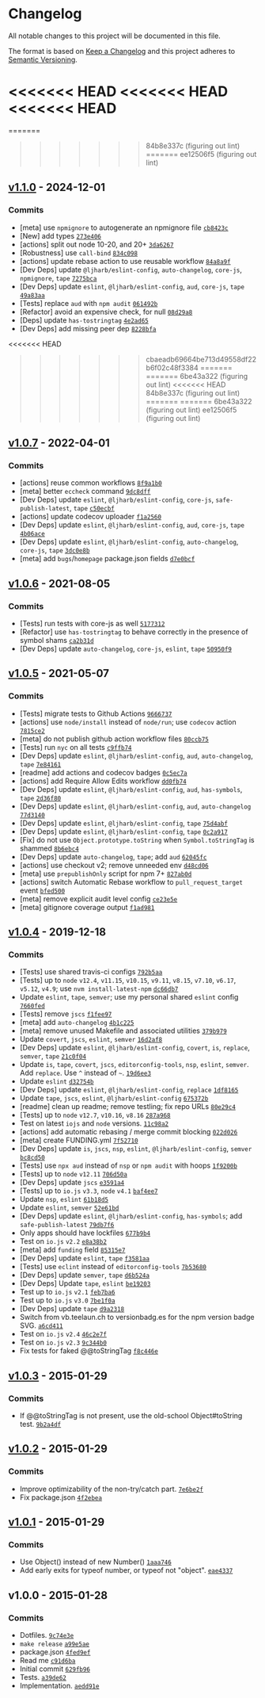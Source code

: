 # Changelog

All notable changes to this project will be documented in this file.

The format is based on [Keep a Changelog](https://keepachangelog.com/en/1.0.0/)
and this project adheres to [Semantic Versioning](https://semver.org/spec/v2.0.0.html).

<<<<<<< HEAD
<<<<<<< HEAD
<<<<<<< HEAD
=======
=======
>>>>>>> 84b8e337c (figuring out lint)
=======
>>>>>>> ee12506f5 (figuring out lint)
## [v1.1.0](https://github.com/inspect-js/is-number-object/compare/v1.0.7...v1.1.0) - 2024-12-01

### Commits

- [meta] use `npmignore` to autogenerate an npmignore file [`cb8423c`](https://github.com/inspect-js/is-number-object/commit/cb8423cd42bded7c9321e785a97c5305c2706b02)
- [New] add types [`273e406`](https://github.com/inspect-js/is-number-object/commit/273e4063e786210ce135237f1232630eecc22a88)
- [actions] split out node 10-20, and 20+ [`3da6267`](https://github.com/inspect-js/is-number-object/commit/3da6267437bbc8d8322abc231f6fbcdbdce1b9b4)
- [Robustness] use `call-bind` [`834c098`](https://github.com/inspect-js/is-number-object/commit/834c09801d923ddf638585a94020b7c3b3cec3dc)
- [actions] update rebase action to use reusable workflow [`84a8a9f`](https://github.com/inspect-js/is-number-object/commit/84a8a9f61b1e098cba7d2603d98c06fc96b60d60)
- [Dev Deps] update `@ljharb/eslint-config`, `auto-changelog`, `core-js`, `npmignore`, `tape` [`7275bca`](https://github.com/inspect-js/is-number-object/commit/7275bcad3910fe3073ca960fdb8018904f4eb5a0)
- [Dev Deps] update `eslint`, `@ljharb/eslint-config`, `aud`, `core-js`, `tape` [`49a83aa`](https://github.com/inspect-js/is-number-object/commit/49a83aa830081afcbeae32adcd853f19202acc89)
- [Tests] replace `aud` with `npm audit` [`061492b`](https://github.com/inspect-js/is-number-object/commit/061492b782012e0d58714bdf8a1423910d6ea49a)
- [Refactor] avoid an expensive check, for null [`08d29a8`](https://github.com/inspect-js/is-number-object/commit/08d29a8442f5340eedc3817eddd8d1f4bfd02be2)
- [Deps] update `has-tostringtag` [`4e2ad65`](https://github.com/inspect-js/is-number-object/commit/4e2ad656b23fcfdc3fe8979c7865f501f49c4704)
- [Dev Deps] add missing peer dep [`8228bfa`](https://github.com/inspect-js/is-number-object/commit/8228bfa94317d0cd5a5e880991cb3c0f0c5e119b)

<<<<<<< HEAD
>>>>>>> cbaeadb69664be713d49558df22b6f02c48f3384
=======
=======
>>>>>>> 6be43a322 (figuring out lint)
<<<<<<< HEAD
>>>>>>> 84b8e337c (figuring out lint)
=======
=======
>>>>>>> 6be43a322 (figuring out lint)
>>>>>>> ee12506f5 (figuring out lint)
## [v1.0.7](https://github.com/inspect-js/is-number-object/compare/v1.0.6...v1.0.7) - 2022-04-01

### Commits

- [actions] reuse common workflows [`8f9a1b0`](https://github.com/inspect-js/is-number-object/commit/8f9a1b040a435a5c5d12150952d0e6f96d4f713a)
- [meta] better `eccheck` command [`9dc8dff`](https://github.com/inspect-js/is-number-object/commit/9dc8dff273e4d0b954fd4f2a2eacc849d321b646)
- [Dev Deps] update `eslint`, `@ljharb/eslint-config`, `core-js`, `safe-publish-latest`, `tape` [`c50ecbf`](https://github.com/inspect-js/is-number-object/commit/c50ecbfc7577c69324fca4d2b40dd354c5156be9)
- [actions] update codecov uploader [`f1a2560`](https://github.com/inspect-js/is-number-object/commit/f1a2560d4a996abea90f7a792069a35359869b67)
- [Dev Deps] update `eslint`, `@ljharb/eslint-config`, `aud`, `core-js`, `tape` [`4b06ace`](https://github.com/inspect-js/is-number-object/commit/4b06aceeba2ebf0887af020aa89caad8950e5f47)
- [Dev Deps] update `eslint`, `@ljharb/eslint-config`, `auto-changelog`, `core-js`, `tape` [`3dc0e8b`](https://github.com/inspect-js/is-number-object/commit/3dc0e8b0fcc96a9bc9936e9a62a523fe67bafca5)
- [meta] add `bugs`/`homepage` package.json fields [`d7e0bcf`](https://github.com/inspect-js/is-number-object/commit/d7e0bcf1fe1b4a48d6500266c8b4058c854fecba)

## [v1.0.6](https://github.com/inspect-js/is-number-object/compare/v1.0.5...v1.0.6) - 2021-08-05

### Commits

- [Tests] run tests with core-js as well [`5177312`](https://github.com/inspect-js/is-number-object/commit/51773120b18e27bfe8a3bd228ef2e21f5802f338)
- [Refactor] use `has-tostringtag` to behave correctly in the presence of symbol shams [`ca2b31d`](https://github.com/inspect-js/is-number-object/commit/ca2b31d81c5d7d9b11e812dee58cd627a6d634e2)
- [Dev Deps] update `auto-changelog`, `core-js`, `eslint`, `tape` [`50950f9`](https://github.com/inspect-js/is-number-object/commit/50950f962a4b1188c478f6034194d7eb4314c884)

## [v1.0.5](https://github.com/inspect-js/is-number-object/compare/v1.0.4...v1.0.5) - 2021-05-07

### Commits

- [Tests] migrate tests to Github Actions [`9666737`](https://github.com/inspect-js/is-number-object/commit/96667372f8e36f70516218f86318f957f8c175ad)
- [actions] use `node/install` instead of `node/run`; use `codecov` action [`7815ce2`](https://github.com/inspect-js/is-number-object/commit/7815ce21cb5662c2d1651b3ec302f186aa8a016b)
- [meta] do not publish github action workflow files [`80ccb75`](https://github.com/inspect-js/is-number-object/commit/80ccb7509f91732675b018cc1a636d649a92889e)
- [Tests] run `nyc` on all tests [`c9ffb74`](https://github.com/inspect-js/is-number-object/commit/c9ffb74443690ef22f9aa7dd35855fd1e3be5184)
- [Dev Deps] update `eslint`, `@ljharb/eslint-config`, `aud`, `auto-changelog`, `tape` [`7e84161`](https://github.com/inspect-js/is-number-object/commit/7e84161d089c87ef42e3639ac1889642624ebd28)
- [readme] add actions and codecov badges [`0c5ec7a`](https://github.com/inspect-js/is-number-object/commit/0c5ec7aa87dac27bdcda2365124c3aa0ccf9c278)
- [actions] add Require Allow Edits workflow [`dd0fb74`](https://github.com/inspect-js/is-number-object/commit/dd0fb74b2ecb630ea7778a6f06dcc017323a3c1d)
- [Dev Deps] update `eslint`, `@ljharb/eslint-config`, `aud`, `has-symbols`, `tape` [`2d36f80`](https://github.com/inspect-js/is-number-object/commit/2d36f809a7b9896958b0b0f3b69be0067caedb45)
- [Dev Deps] update `eslint`, `@ljharb/eslint-config`, `aud`, `auto-changelog` [`77d3140`](https://github.com/inspect-js/is-number-object/commit/77d3140557d483e467ce070b21bf384e9a7562d5)
- [Dev Deps] update `eslint`, `@ljharb/eslint-config`, `tape` [`75d4abf`](https://github.com/inspect-js/is-number-object/commit/75d4abf34168e69d73f621c696a16179ddc0873c)
- [Dev Deps] update `eslint`, `@ljharb/eslint-config`, `tape` [`0c2a917`](https://github.com/inspect-js/is-number-object/commit/0c2a917e4802b102888759fad912bd9faa5587f7)
- [Fix] do not use `Object.prototype.toString` when `Symbol.toStringTag` is shammed [`8b6ebc4`](https://github.com/inspect-js/is-number-object/commit/8b6ebc489db14a0c369214e081413f326fc0d598)
- [Dev Deps] update `auto-changelog`, `tape`; add `aud` [`62045fc`](https://github.com/inspect-js/is-number-object/commit/62045fcaddb9e4d3ef81068e99d07d21cd62023b)
- [actions] use checkout v2; remove unneeded env [`d48cd06`](https://github.com/inspect-js/is-number-object/commit/d48cd06720ea71f278a6d35c6f0a8ec04242a58f)
- [meta] use `prepublishOnly` script for npm 7+ [`827ab0d`](https://github.com/inspect-js/is-number-object/commit/827ab0d52d25f46d232ae7442ece270dec2de1df)
- [actions] switch Automatic Rebase workflow to `pull_request_target` event [`bfed500`](https://github.com/inspect-js/is-number-object/commit/bfed500e6cc3cd3b9e7ffea78429c59857035791)
- [meta] remove explicit audit level config [`ce23e5e`](https://github.com/inspect-js/is-number-object/commit/ce23e5e49fbebe190267d8c99ddfd880a963b7ee)
- [meta] gitignore coverage output [`f1ad981`](https://github.com/inspect-js/is-number-object/commit/f1ad98106549c1c88322d8cb206068ea4c5bd424)

## [v1.0.4](https://github.com/inspect-js/is-number-object/compare/v1.0.3...v1.0.4) - 2019-12-18

### Commits

- [Tests] use shared travis-ci configs [`792b5aa`](https://github.com/inspect-js/is-number-object/commit/792b5aa5e7313ddf5507f7283bb7d5d5c646b11b)
- [Tests] up to `node` `v12.4`, `v11.15`, `v10.15`, `v9.11`, `v8.15`, `v7.10`, `v6.17`, `v5.12`, `v4.9`; use `nvm install-latest-npm` [`dc66db7`](https://github.com/inspect-js/is-number-object/commit/dc66db7dd1eca0263f6602597eb40601519e912e)
- Update `eslint`, `tape`, `semver`; use my personal shared `eslint` config [`7660fed`](https://github.com/inspect-js/is-number-object/commit/7660fed03a7060eb5c91e74b9a17303d4fac1056)
- [Tests] remove `jscs` [`f1fee97`](https://github.com/inspect-js/is-number-object/commit/f1fee97423478bcc653c844fadda55138d9b9a54)
- [meta] add `auto-changelog` [`4b1c225`](https://github.com/inspect-js/is-number-object/commit/4b1c2253770eb18761a1e8b157772028d6f742c4)
- [meta] remove unused Makefile and associated utilities [`379b979`](https://github.com/inspect-js/is-number-object/commit/379b9793d9c61d7889e53bd9de9578dca9964ebc)
- Update `covert`, `jscs`, `eslint`, `semver` [`16d2af8`](https://github.com/inspect-js/is-number-object/commit/16d2af82a6c93aee614f7a4b2c468411c743e95f)
- [Dev Deps] update `eslint`, `@ljharb/eslint-config`, `covert`, `is`, `replace`, `semver`, `tape` [`21c0f04`](https://github.com/inspect-js/is-number-object/commit/21c0f0431984b87443c6acb9f003368feb7b4368)
- Update `is`, `tape`, `covert`, `jscs`, `editorconfig-tools`, `nsp`, `eslint`, `semver`. Add `replace`. Use `^` instead of `~`. [`19d6ee3`](https://github.com/inspect-js/is-number-object/commit/19d6ee3a3d4a87764d57316804fd8b882ba5197c)
- Update `eslint` [`d32754b`](https://github.com/inspect-js/is-number-object/commit/d32754bcca0033e01eba531c4353d1239e992203)
- [Dev Deps] update `eslint`, `@ljharb/eslint-config`, `replace` [`1df8165`](https://github.com/inspect-js/is-number-object/commit/1df8165dd63d9f2f78ccb78e905d0a6b3e302884)
- Update `tape`, `jscs`, `eslint`, `@ljharb/eslint-config` [`675372b`](https://github.com/inspect-js/is-number-object/commit/675372b115fb20b5034f40bcbb5560c6c0512746)
- [readme] clean up readme; remove testling; fix repo URLs [`80e29c4`](https://github.com/inspect-js/is-number-object/commit/80e29c4d6d0811fc361e95ee83b81280bf3ae3f5)
- [Tests] up to `node` `v12.7`, `v10.16`, `v8.16` [`287a968`](https://github.com/inspect-js/is-number-object/commit/287a9687b1fc3d091ec231c06f19a19ff7b0e8f6)
- Test on latest `iojs` and `node` versions. [`11c98a2`](https://github.com/inspect-js/is-number-object/commit/11c98a23b232cb21c7daab797fd63875c2970681)
- [actions] add automatic rebasing / merge commit blocking [`022d026`](https://github.com/inspect-js/is-number-object/commit/022d026129df445f239ba2ecd8d47a2786242d75)
- [meta] create FUNDING.yml [`7f52710`](https://github.com/inspect-js/is-number-object/commit/7f527107168aad7108b7c262d295dcf44e03214d)
- [Dev Deps] update `is`, `jscs`, `nsp`, `eslint`, `@ljharb/eslint-config`, `semver` [`bc8cd50`](https://github.com/inspect-js/is-number-object/commit/bc8cd508fe4440168f9b049be3ddf93c56c06c49)
- [Tests] use `npx aud` instead of `nsp` or `npm audit` with hoops [`1f9200b`](https://github.com/inspect-js/is-number-object/commit/1f9200b7c56840dc23eeeca5d0ee4f64a0446e08)
- [Tests] up to `node` `v12.11` [`706d50a`](https://github.com/inspect-js/is-number-object/commit/706d50a779b90feb3f4d2ae88d8189d19b913073)
- [Dev Deps] update `jscs` [`e3591a4`](https://github.com/inspect-js/is-number-object/commit/e3591a445b1af25d46632eafea51efa07b4eb6dc)
- [Tests] up to `io.js` `v3.3`, `node` `v4.1` [`baf4ee7`](https://github.com/inspect-js/is-number-object/commit/baf4ee749fb65ec12e9cab102e77aa0e14312109)
- Update `nsp`, `eslint` [`61b18d5`](https://github.com/inspect-js/is-number-object/commit/61b18d5b44542fddf4950534d506b20d8c8b1f44)
- Update `eslint`, `semver` [`52e61bd`](https://github.com/inspect-js/is-number-object/commit/52e61bd4334c0a1afacd147fd0bc1e2c1be10df5)
- [Dev Deps] update `eslint`, `@ljharb/eslint-config`, `has-symbols`; add `safe-publish-latest` [`79db7f6`](https://github.com/inspect-js/is-number-object/commit/79db7f610d2bcf5f0d6e8ca834f7402504101072)
- Only apps should have lockfiles [`677b9b4`](https://github.com/inspect-js/is-number-object/commit/677b9b4fb6ad9d7b984cb0f89c8b5a6df143b29a)
- Test on `io.js` `v2.2` [`e8a38b2`](https://github.com/inspect-js/is-number-object/commit/e8a38b2fe73b841b0ed55d9f60573d460a4f2a62)
- [meta] add `funding` field [`85315e7`](https://github.com/inspect-js/is-number-object/commit/85315e75c119a2aef70a766f2ddc1079b64d006b)
- [Dev Deps] update `eslint`, `tape` [`f3581aa`](https://github.com/inspect-js/is-number-object/commit/f3581aaea310546f6ee4612990468d39f058d320)
- [Tests] use `eclint` instead of `editorconfig-tools` [`7b53680`](https://github.com/inspect-js/is-number-object/commit/7b5368071000eb1c715aeeee5ff47ffdbee9fe5c)
- [Dev Deps] update `semver`, `tape` [`d6b524a`](https://github.com/inspect-js/is-number-object/commit/d6b524ac2e8c0240c436cbe8828671e383d51fd5)
- [Dev Deps] Update `tape`, `eslint` [`be19203`](https://github.com/inspect-js/is-number-object/commit/be19203dee0aa70ff8f09823bf880a38b824e1ed)
- Test up to `io.js` `v2.1` [`feb7ba6`](https://github.com/inspect-js/is-number-object/commit/feb7ba63a0816f1d36419ce240f96e9b4e4c90ba)
- Test up to `io.js` `v3.0` [`7be1f0a`](https://github.com/inspect-js/is-number-object/commit/7be1f0a25dc59b6606be9ee1ace38cb7039a59d2)
- [Dev Deps] update `tape` [`d9a2318`](https://github.com/inspect-js/is-number-object/commit/d9a2318bc82477e9321e961def11e28d364e5562)
- Switch from vb.teelaun.ch to versionbadg.es for the npm version badge SVG. [`a6cd411`](https://github.com/inspect-js/is-number-object/commit/a6cd411c6bd92691a48b52683afce584c2c6b21b)
- Test on `io.js` `v2.4` [`46c2e7f`](https://github.com/inspect-js/is-number-object/commit/46c2e7f2ce8ad7f8ab3c1da827d93fc2780eff06)
- Test on `io.js` `v2.3` [`9c344b0`](https://github.com/inspect-js/is-number-object/commit/9c344b0df83628908a1f776a3f2e5fc4fae1d4d2)
- Fix tests for faked @@toStringTag [`f8c446e`](https://github.com/inspect-js/is-number-object/commit/f8c446e9fc320c23807717356e259529f494b9f3)

## [v1.0.3](https://github.com/inspect-js/is-number-object/compare/v1.0.2...v1.0.3) - 2015-01-29

### Commits

- If @@toStringTag is not present, use the old-school Object#toString test. [`9b2a4df`](https://github.com/inspect-js/is-number-object/commit/9b2a4df6ccf903e89198d4244eeb7f47a7056327)

## [v1.0.2](https://github.com/inspect-js/is-number-object/compare/v1.0.1...v1.0.2) - 2015-01-29

### Commits

- Improve optimizability of the non-try/catch part. [`7e6be2f`](https://github.com/inspect-js/is-number-object/commit/7e6be2fd2346557fc81bd544ac8745021c50e266)
- Fix package.json [`4f2ebea`](https://github.com/inspect-js/is-number-object/commit/4f2ebeae09c45e1eefeb2c10a011ff2ef0aca921)

## [v1.0.1](https://github.com/inspect-js/is-number-object/compare/v1.0.0...v1.0.1) - 2015-01-29

### Commits

- Use Object() instead of new Number() [`1aaa746`](https://github.com/inspect-js/is-number-object/commit/1aaa746c26878a0f698aabea4d88215311f2a38d)
- Add early exits for typeof number, or typeof not "object". [`eae4337`](https://github.com/inspect-js/is-number-object/commit/eae43375d3f88e04bb10eabd954e5a6b66ad5305)

## v1.0.0 - 2015-01-28

### Commits

- Dotfiles. [`9c74e3e`](https://github.com/inspect-js/is-number-object/commit/9c74e3eb2b10398d4022de7c4015531e874f06c8)
- `make release` [`a99e5ae`](https://github.com/inspect-js/is-number-object/commit/a99e5aeb3995a7d543fc5833722bc02011fabad6)
- package.json [`4fed9ef`](https://github.com/inspect-js/is-number-object/commit/4fed9ef7c35ccfc45ca8acd3c92c9cb91c7daa6d)
- Read me [`c91d6ba`](https://github.com/inspect-js/is-number-object/commit/c91d6ba00de79eaaac5fec7c9d8866d61d0abb62)
- Initial commit [`629fb96`](https://github.com/inspect-js/is-number-object/commit/629fb969f076e0802c799b368c7b02556bb0750e)
- Tests. [`a39de62`](https://github.com/inspect-js/is-number-object/commit/a39de624785cc204ed7c0ea5518f1c878870ceb1)
- Implementation. [`aedd91e`](https://github.com/inspect-js/is-number-object/commit/aedd91e6fc23f00852ad1266b6c19f32b7f93a22)
